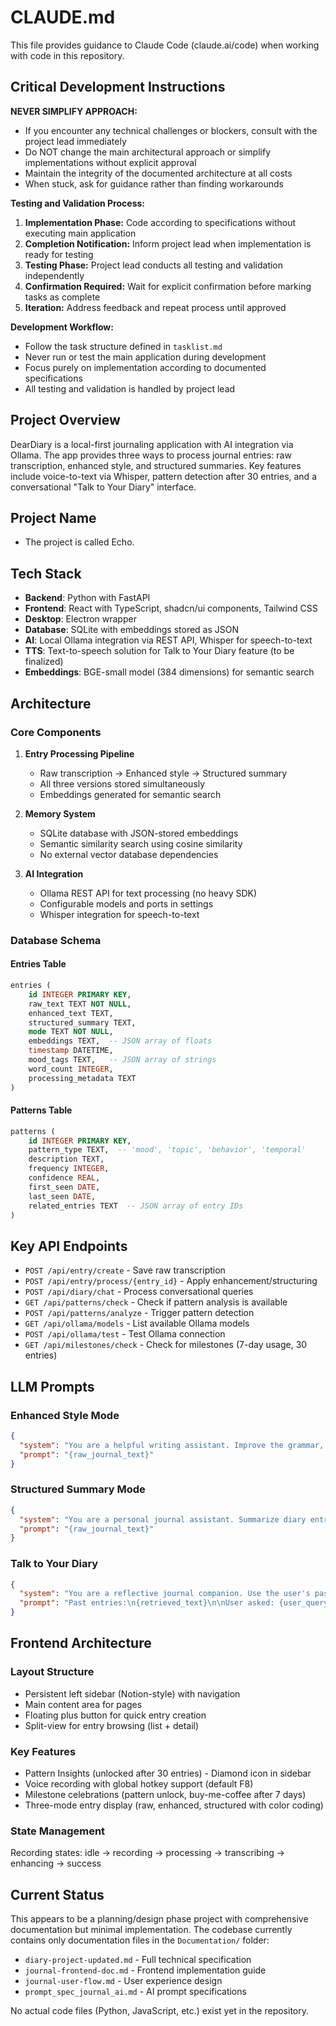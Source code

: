 # CLAUDE.md

This file provides guidance to Claude Code (claude.ai/code) when working with code in this repository.

## Critical Development Instructions

**NEVER SIMPLIFY APPROACH:**
- If you encounter any technical challenges or blockers, consult with the project lead immediately
- Do NOT change the main architectural approach or simplify implementations without explicit approval
- Maintain the integrity of the documented architecture at all costs
- When stuck, ask for guidance rather than finding workarounds

**Testing and Validation Process:**
1. **Implementation Phase:** Code according to specifications without executing main application
2. **Completion Notification:** Inform project lead when implementation is ready for testing
3. **Testing Phase:** Project lead conducts all testing and validation independently
4. **Confirmation Required:** Wait for explicit confirmation before marking tasks as complete
5. **Iteration:** Address feedback and repeat process until approved

**Development Workflow:**
- Follow the task structure defined in `tasklist.md`
- Never run or test the main application during development
- Focus purely on implementation according to documented specifications
- All testing and validation is handled by project lead

## Project Overview

DearDiary is a local-first journaling application with AI integration via Ollama. The app provides three ways to process journal entries: raw transcription, enhanced style, and structured summaries. Key features include voice-to-text via Whisper, pattern detection after 30 entries, and a conversational "Talk to Your Diary" interface.

## Project Name

- The project is called Echo.

## Tech Stack

- **Backend**: Python with FastAPI
- **Frontend**: React with TypeScript, shadcn/ui components, Tailwind CSS
- **Desktop**: Electron wrapper
- **Database**: SQLite with embeddings stored as JSON
- **AI**: Local Ollama integration via REST API, Whisper for speech-to-text
- **TTS**: Text-to-speech solution for Talk to Your Diary feature (to be finalized)
- **Embeddings**: BGE-small model (384 dimensions) for semantic search

## Architecture

### Core Components

1. **Entry Processing Pipeline**
   - Raw transcription → Enhanced style → Structured summary
   - All three versions stored simultaneously
   - Embeddings generated for semantic search

2. **Memory System**
   - SQLite database with JSON-stored embeddings
   - Semantic similarity search using cosine similarity
   - No external vector database dependencies

3. **AI Integration**
   - Ollama REST API for text processing (no heavy SDK)
   - Configurable models and ports in settings
   - Whisper integration for speech-to-text

### Database Schema

#### Entries Table
```sql
entries (
    id INTEGER PRIMARY KEY,
    raw_text TEXT NOT NULL,
    enhanced_text TEXT,
    structured_summary TEXT,
    mode TEXT NOT NULL,
    embeddings TEXT,  -- JSON array of floats
    timestamp DATETIME,
    mood_tags TEXT,   -- JSON array of strings
    word_count INTEGER,
    processing_metadata TEXT
)
```

#### Patterns Table
```sql
patterns (
    id INTEGER PRIMARY KEY,
    pattern_type TEXT,  -- 'mood', 'topic', 'behavior', 'temporal'
    description TEXT,
    frequency INTEGER,
    confidence REAL,
    first_seen DATE,
    last_seen DATE,
    related_entries TEXT  -- JSON array of entry IDs
)
```

## Key API Endpoints

- `POST /api/entry/create` - Save raw transcription
- `POST /api/entry/process/{entry_id}` - Apply enhancement/structuring
- `POST /api/diary/chat` - Process conversational queries
- `GET /api/patterns/check` - Check if pattern analysis is available
- `POST /api/patterns/analyze` - Trigger pattern detection
- `GET /api/ollama/models` - List available Ollama models
- `POST /api/ollama/test` - Test Ollama connection
- `GET /api/milestones/check` - Check for milestones (7-day usage, 30 entries)

## LLM Prompts

### Enhanced Style Mode
```json
{
  "system": "You are a helpful writing assistant. Improve the grammar, punctuation, and flow of personal journal entries. Keep the original tone and intent. Do not remove slang or informal expressions unless absolutely necessary. Keep it personal and natural.",
  "prompt": "{raw_journal_text}"
}
```

### Structured Summary Mode
```json
{
  "system": "You are a personal journal assistant. Summarize diary entries into a few short, structured paragraphs. Identify key topics, emotions, or events. Use warm, human language. Do not rewrite everything—just organize the main ideas clearly.",
  "prompt": "{raw_journal_text}"
}
```

### Talk to Your Diary
```json
{
  "system": "You are a reflective journal companion. Use the user's past journal entries to answer their question. Speak gently, and do not offer advice. Reflect on what they've already shared or summarize their experiences.",
  "prompt": "Past entries:\n{retrieved_text}\n\nUser asked: {user_query}"
}
```

## Frontend Architecture

### Layout Structure
- Persistent left sidebar (Notion-style) with navigation
- Main content area for pages
- Floating plus button for quick entry creation
- Split-view for entry browsing (list + detail)

### Key Features
- Pattern Insights (unlocked after 30 entries) - Diamond icon in sidebar
- Voice recording with global hotkey support (default F8)
- Milestone celebrations (pattern unlock, buy-me-coffee after 7 days)
- Three-mode entry display (raw, enhanced, structured with color coding)

### State Management
Recording states: idle → recording → processing → transcribing → enhancing → success

## Current Status

This appears to be a planning/design phase project with comprehensive documentation but minimal implementation. The codebase currently contains only documentation files in the `Documentation/` folder:
- `diary-project-updated.md` - Full technical specification
- `journal-frontend-doc.md` - Frontend implementation guide  
- `journal-user-flow.md` - User experience design
- `prompt_spec_journal_ai.md` - AI prompt specifications

No actual code files (Python, JavaScript, etc.) exist yet in the repository.
